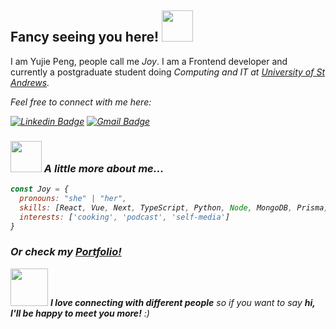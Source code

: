 ## Fancy seeing you here! <img src="https://media.giphy.com/media/mGcNjsfWAjY5AEZNw6/giphy.gif" width="50">

I am Yujie Peng, people call me <em>Joy</em>. I am a Frontend developer and currently a postgraduate student doing <em>Computing and IT<em> at [University of St Andrews](https://www.st-andrews.ac.uk/).

Feel free to connect with me here:

[![Linkedin Badge](https://img.shields.io/badge/-Yujie(Joy)Peng-blue?style=flat-square&logo=Linkedin&logoColor=white&link=https://www.linkedin.com/in/joy-yujiepeng/)](https://www.linkedin.com/in/joy-yujiepeng/)
[![Gmail Badge](https://img.shields.io/badge/-joyyujiepeng@gmail.com-c14438?style=flat-square&logo=Gmail&logoColor=white&link=mailto:joyyujiepeng@gmail.com)](mailto:joyyujiepeng@gmail.com)

### <img src="https://media.giphy.com/media/VgCDAzcKvsR6OM0uWg/giphy.gif" width="50"> A little more about me...  

```javascript
const Joy = {
  pronouns: "she" | "her",
  skills: [React, Vue, Next, TypeScript, Python, Node, MongoDB, Prisma, Tailwind CSS, HTML/CSS, Git, Github, Webpack],
  interests: ['cooking', 'podcast', 'self-media']
}
```

### Or check my <ins>[Portfolio](https://joy-peng-portfolio.vercel.app/en)! </ins>


<img src="https://media.giphy.com/media/LnQjpWaON8nhr21vNW/giphy.gif" width="60"> <em><b>I love connecting with different people</b> so if you want to say <b>hi, I'll be happy to meet you more!</b> :)</em>
